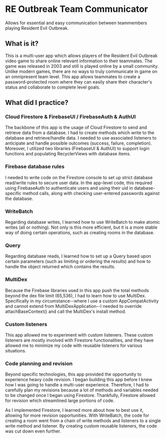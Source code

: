 # RE Outbreak Team Communicator
Allows for essential and easy communication between teammembers playing Resident Evil Outbreak.

## What is it?

This is a multi-user app which allows players of the Resident Evil Outbreak video game to share online relevant information to their teammates. The game was released in 2003 and still is played online by a small community. Unlike modern games, there are no ways to truly communicate in game on an omnipresent team level. This app allows teammates to create a password-protected room where they can easily share their character's status and collaborate to complete level goals.

## What did I practice?

### Cloud Firestore & FirebaseUI / FirebaseAuth & AuthUI
The backbone of this app is the usage of Cloud Firestore to send and retrieve data from a database. I had to create methods which write to the database and retrieve/handle data. I needed to use associated listeners to anticipate and handle possible outcomes (success, failure, completion). Moreover, I utilized two libraries (FirebaseUI & AuthUI) to support login functions and populating RecyclerViews with database items.

### Firebase database rules
I needed to write code on the Firestore console to set up strict database read/write rules to secure user data. In the app-level code, this required using FirebaseAuth to authenticate users and using their uid in database-specific method calls, along with checking user-entered passwords against the database.

### WriteBatch
Regarding database writes, I learned how to use WriteBatch to make atomic writes (all or nothing). Not only is this more efficient, but it is a more stable way of doing certain operations, such as creating rooms in the database.

### Query
Regarding database reads, I learned how to set up a Query based upon certain parameters (such as limiting or ordering the results) and how to handle the object returned which contains the results.

### MultiDex
Because the Firebase libraries used in this app push the total methods beyond the dex file limit (65,536), I had to learn how to use MultiDex. Specifically in my circumstance--where I use a custom AppCompatActivity and cannot extend from MultiDexApplication--I needed to override attachBaseContext() and call the MultiDex's install method.

### Custom listeners
This app allowed me to experiment with custom listeners. These custom listeners are mostly involved with Firestore functionalities, and they have allowed me to minimize my code with reusable listeners for various situations.

### Code planning and revision
Beyond specific technologies, this app provided the opportunity to experience heavy code revision. I began building this app before I knew how I was going to handle a multi-user experience. Therefore, I had to carefully plan my revisions because a lot of methods and variables needed to be changed once I began using Firestore. Thankfully, Firestore allowed for revision which streamlined large portions of code.

As I implemented Firestore, I learned more about how to best use it, allowing for more revision opportunities. With WriteBatch, the code for creating a room went from a chain of write methods and listeners to a single write method and listener. By creating custom reusable listeners, the code was cut down even further.
